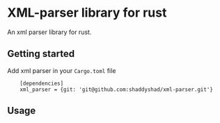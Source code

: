 # XML-parser library for rust 

An xml parser library for rust.

## Getting started 
Add xml parser in your `Cargo.toml` file 
````
    [dependencies]
    xml_parser = {git: 'git@github.com:shaddyshad/xml-parser.git'}
````

## Usage